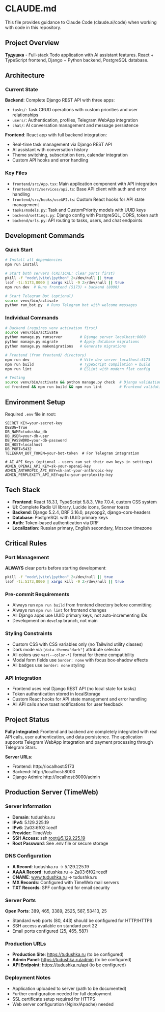 # CLAUDE.md

This file provides guidance to Claude Code (claude.ai/code) when working with code in this repository.

## Project Overview

**Тудушка** - Full-stack Todo application with AI assistant features. React + TypeScript frontend, Django + Python backend, PostgreSQL database.

## Architecture

### Current State
**Backend**: Complete Django REST API with three apps:
- `tasks/`: Task CRUD operations with custom priorities and user relationships
- `users/`: Authentication, profiles, Telegram WebApp integration  
- `chat/`: AI conversation management and message persistence

**Frontend**: React app with full backend integration:
- Real-time task management via Django REST API
- AI assistant with conversation history
- Theme switching, subscription tiers, calendar integration
- Custom API hooks and error handling

### Key Files
- `frontend/src/App.tsx`: Main application component with API integration
- `frontend/src/services/api.ts`: Base API client with auth and error handling
- `frontend/src/hooks/useAPI.ts`: Custom React hooks for API state management
- `tasks/models.py`: Task and CustomPriority models with UUID keys
- `backend/settings.py`: Django config with PostgreSQL, CORS, token auth
- `backend/urls.py`: API routing to tasks, users, and chat endpoints

## Development Commands

### Quick Start
```bash
# Install all dependencies
npm run install

# Start both servers (CRITICAL: clear ports first)
pkill -f "node\|vite\|python" 2>/dev/null || true
lsof -ti:5173,8000 | xargs kill -9 2>/dev/null || true
npm run dev  # Runs frontend (5173) + backend (8000)

# Start Telegram Bot (optional)
source venv/bin/activate
python run_bot.py  # Runs Telegram bot with welcome messages
```

### Individual Commands
```bash
# Backend (requires venv activation first)
source venv/bin/activate
python manage.py runserver        # Django server localhost:8000
python manage.py migrate          # Apply database migrations
python manage.py makemigrations   # Generate migrations

# Frontend (from frontend/ directory)
npm run dev                       # Vite dev server localhost:5173  
npm run build                     # TypeScript compilation + build
npm run lint                      # ESLint with modern flat config

# Testing
source venv/bin/activate && python manage.py check  # Django validation
cd frontend && npm run build && npm run lint        # Frontend validation
```

## Environment Setup

Required `.env` file in root:
```
SECRET_KEY=your-secret-key
DEBUG=True
DB_NAME=tudushka_db
DB_USER=your-db-user
DB_PASSWORD=your-db-password
DB_HOST=localhost
DB_PORT=5432
TELEGRAM_BOT_TOKEN=your-bot-token  # For Telegram integration

# AI API Keys (optional - users can set their own keys in settings)
ADMIN_OPENAI_API_KEY=sk-your-openai-key
ADMIN_ANTHROPIC_API_KEY=sk-ant-your-anthropic-key
ADMIN_PERPLEXITY_API_KEY=pplx-your-perplexity-key
```

## Tech Stack

- **Frontend**: React 18.3.1, TypeScript 5.8.3, Vite 7.0.4, custom CSS system
- **UI**: Complete Radix UI library, Lucide icons, Sonner toasts
- **Backend**: Django 5.2.4, DRF 3.16.0, psycopg2, django-cors-headers
- **Database**: PostgreSQL with UUID primary keys
- **Auth**: Token-based authentication via DRF
- **Localization**: Russian primary, English secondary, Moscow timezone

## Critical Rules

### Port Management
**ALWAYS** clear ports before starting development:
```bash
pkill -f "node\|vite\|python" 2>/dev/null || true
lsof -ti:5173,8000 | xargs kill -9 2>/dev/null || true
```

### Pre-commit Requirements
- Always run `npm run build` from frontend directory before committing
- Always run `npm run lint` for frontend changes  
- All Django apps use UUID primary keys, not auto-incrementing IDs
- Development on `develop` branch, not main

### Styling Constraints
- Custom CSS with CSS variables only (no Tailwind utility classes)
- Dark mode via `[data-theme="dark"]` attribute selector
- All colors use `var(--color-*)` format for theme compatibility
- Modal form fields use `border: none` with focus box-shadow effects
- All badges use `border: none` styling

### API Integration
- Frontend uses real Django REST API (no local state for tasks)
- Token authentication stored in localStorage
- Custom React hooks for API state management and error handling
- All API calls show toast notifications for user feedback

## Project Status

**Fully Integrated**: Frontend and backend are completely integrated with real API calls, user authentication, and data persistence. The application supports Telegram WebApp integration and payment processing through Telegram Stars.

**Server URLs**:
- Frontend: http://localhost:5173
- Backend: http://localhost:8000  
- Django Admin: http://localhost:8000/admin

## Production Server (TimeWeb)

### Server Information
- **Domain**: tudushka.ru
- **IPv4**: 5.129.225.19
- **IPv6**: 2a03:6f02::cedf
- **Provider**: TimeWeb
- **SSH Access**: ssh root@5.129.225.19
- **Root Password**: See .env file or secure storage

### DNS Configuration
- **A Record**: tudushka.ru → 5.129.225.19
- **AAAA Record**: tudushka.ru → 2a03:6f02::cedf
- **CNAME**: www.tudushka.ru → tudushka.ru
- **MX Records**: Configured with TimeWeb mail servers
- **TXT Records**: SPF configured for email security

### Server Ports
**Open Ports**: 389, 465, 3389, 2525, 587, 53413, 25
- Standard web ports (80, 443) should be configured for HTTP/HTTPS
- SSH access available on standard port 22
- Email ports configured (25, 465, 587)

### Production URLs
- **Production Site**: https://tudushka.ru (to be configured)
- **Admin Panel**: https://tudushka.ru/admin (to be configured)
- **API Endpoint**: https://tudushka.ru/api (to be configured)

### Deployment Notes
- Application uploaded to server (path to be documented)
- Further configuration needed for full deployment
- SSL certificate setup required for HTTPS
- Web server configuration (Nginx/Apache) needed